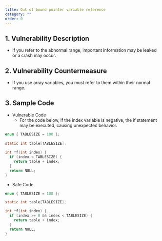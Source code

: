 ```yaml
---
title: Out of bound pointer variable reference
category: ""
order: 0
---
```


## 1. Vulnerability Description
* If you refer to the abnormal range, important information may be leaked or a crash may occur.


## 2. Vulnerability Countermeasure
* If you use array variables, you must refer to them within their normal range.


## 3. Sample Code
* Vulnerable Code
  * For the code below, if the index variable is negative, the if statement may be executed, causing unexpected behavior.

```c
enum { TABLESIZE = 100 };
 
static int table[TABLESIZE];
 
int *f(int index) {
  if (index < TABLESIZE) {
    return table + index;
  }
  return NULL;
}
```

* Safe Code

```c
enum { TABLESIZE = 100 };

static int table[TABLESIZE];

int *f(int index) {
  if (index >= 0 && index < TABLESIZE) {
    return table + index;
  }
  return NULL;
}
```
